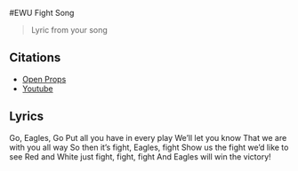 #EWU Fight Song

> Lyric from your song

## Citations

* [Open Props](https://open-props.style/)
* [Youtube](https://www.youtube.com/watch?v=h1BIRNVdugw)

## Lyrics
Go, Eagles, Go
Put all you have in every play
We’ll let you know
That we are with you all way
So then it’s fight, Eagles, fight
Show us the fight we’d like to see
Red and White just fight, fight, fight
And Eagles will win the victory!